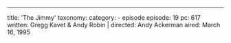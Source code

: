 ---
title: 'The Jimmy'
taxonomy:
    category:
        - episode
episode: 19
pc: 617         
written: Gregg Kavet & Andy Robin |
directed: Andy Ackerman
aired: March 16, 1995
